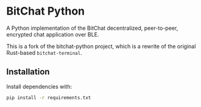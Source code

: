 # BitChat Python

A Python implementation of the BitChat decentralized, peer-to-peer, encrypted chat application over BLE.

This is a fork of the bitchat-python project, which is a rewrite of the original Rust-based `bitchat-terminal`.

## Installation

Install dependencies with:

```bash
pip install -r requirements.txt
```